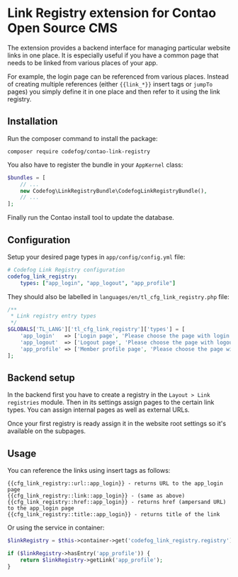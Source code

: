 Link Registry extension for Contao Open Source CMS
==================================================

The extension provides a backend interface for managing particular website links in one place. It is especially
useful if you have a common page that needs to be linked from various places of your app.

For example, the login page can be referenced from various places. Instead of creating multiple references
(either ```{{link_*}}``` insert tags or ```jumpTo``` pages) you simply define it in one place and then refer to it
using the link registry.

Installation
------------

Run the composer command to install the package:

```
composer require codefog/contao-link-registry
```

You also have to register the bundle in your ```AppKernel``` class:

```php
$bundles = [
    // ...
    new Codefog\LinkRegistryBundle\CodefogLinkRegistryBundle(),
    // ...
];

```

Finally run the Contao install tool to update the database.

Configuration
-------------

Setup your desired page types in ```app/config/config.yml``` file:

```yaml
# Codefog Link Registry configuration
codefog_link_registry:
    types: ["app_login", "app_logout", "app_profile"]
```

They should also be labelled in ```languages/en/tl_cfg_link_registry.php``` file:
 
```php
/**
 * Link registry entry types
 */
$GLOBALS['TL_LANG']['tl_cfg_link_registry']['types'] = [
    'app_login'   => ['Login page', 'Please choose the page with login module on it.'],
    'app_logout'  => ['Logout page', 'Please choose the page with logout module on it.'],
    'app_profile' => ['Member profile page', 'Please choose the page with member profile module on it.'],
];
```

Backend setup
-------------

In the backend first you have to create a registry in the ```Layout > Link registries``` module. Then in its settings
assign pages to the certain link types. You can assign internal pages as well as external URLs.

Once your first registry is ready assign it in the website root settings so it's available on the subpages.

Usage
-----

You can reference the links using insert tags as follows:

```
{{cfg_link_registry::url::app_login}} - returns URL to the app_login page
{{cfg_link_registry::link::app_login}} - (same as above)
{{cfg_link_registry::href::app_login}} - returns href (ampersand URL) to the app_login page
{{cfg_link_registry::title::app_login}} - returns title of the link
```

Or using the service in container:

```php
$linkRegistry = $this->container->get('codefog_link_registry.registry');

if ($linkRegistry->hasEntry('app_profile')) {
    return $linkRegistry->getLink('app_profile');
}
```